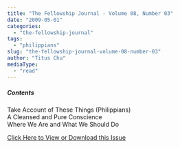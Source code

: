 ```yaml
---
title: "The Fellowship Journal - Volume 08, Number 03"
date: "2009-05-01"
categories: 
  - "the-fellowship-journal"
tags: 
  - "philippians"
slug: "the-fellowship-journal-volume-08-number-03"
author: "Titus Chu"
mediaType: 
  - "read"
---
```


##### Contents

Take Account of These Things (Philippians)  
A Cleansed and Pure Conscience  
Where We Are and What We Should Do

[Click Here to View or Download this Issue](/wp-content/uploads/fj-2009-05-vol-08-num-03.pdf)
